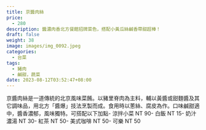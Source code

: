 ```yaml
---
title: 京醬肉絲
price:
  - 280
description: 醬濃肉香北方餐館招牌菜色，搭配小黃瓜絲鹹香帶甜超棒！
draft: false
weight: 38
image: images/img_0092.jpeg
categories:
  - 台菜
tags:
  - 豬肉
  - 鹹甜，蔬菜
date: 2023-08-12T03:52:47+08:00
---
```

京醬肉絲是一道傳統的北京風味菜餚。以豬里脊肉為主料，輔以黃醬或甜麵醬及其它調味品，用北方「醬爆」技法烹製而成。食用時以蔥絲、腐皮為作。口味鹹甜適中，醬香濃郁，風味獨特。可搭配以下加點- 涼拌小菜  NT 90- 白飯 NT 15- 奶汁濃湯 NT 30- 紅茶  NT 50- 美式咖啡 NT 50- 可樂 NT 50